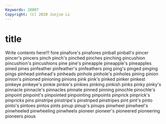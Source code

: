```yaml
---
Keywords: 28807
Copyright: (C) 2020 Junjie Li
---
```


# title

Write contents here!!!
fore 
pinafore's 
pinafores
pinball 
pinball's 
pincer 
pincer's 
pincers 
pinch 
pinch's 
pinched 
pinches 
pinching
pincushion 
pincushion's 
pincushions 
pine 
pine's 
pineapple 
pineapple's 
pineapples 
pined 
pines
pinfeather 
pinfeather's 
pinfeathers 
ping 
ping's 
pinged 
pinging 
pings 
pinhead 
pinhead's
pinheads 
pinhole 
pinhole's 
pinholes 
pining 
pinion 
pinion's 
pinioned 
pinioning 
pinions
pink 
pink's 
pinked 
pinker 
pinkest 
pinkeye 
pinkeye's 
pinkie 
pinkie's 
pinkies
pinking 
pinkish 
pinks 
pinky 
pinky's 
pinnacle 
pinnacle's 
pinnacles 
pinnate 
pinned
pinning 
pinochle 
pinochle's 
pinpoint 
pinpoint's 
pinpointed 
pinpointing 
pinpoints 
pinprick 
pinprick's
pinpricks 
pins 
pinstripe 
pinstripe's 
pinstriped 
pinstripes 
pint 
pint's 
pinto 
pinto's
pintoes 
pintos 
pints 
pinup 
pinup's 
pinups 
pinwheel 
pinwheel's 
pinwheeled 
pinwheeling
pinwheels 
pioneer 
pioneer's 
pioneered 
pioneering 
pioneers 
pious 
